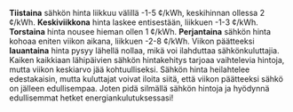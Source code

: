 **Tiistaina** sähkön hinta liikkuu välillä -1-5 ¢/kWh, keskihinnan ollessa 2 ¢/kWh. **Keskiviikkona** hinta laskee entisestään, liikkuen -1-3 ¢/kWh. **Torstaina** hinta nousee hieman ollen 1 ¢/kWh. **Perjantaina** sähkön hinta kohoaa eniten viikon aikana, liikkuen -2-8 ¢/kWh. Viikon päätteeksi **lauantaina** hinta pysyy lähellä nollaa, mikä voi ilahduttaa sähkönkuluttajia. Kaiken kaikkiaan lähipäivien sähkön hintakehitys tarjoaa vaihtelevia hintoja, mutta viikon keskiarvo jää kohtuulliseksi. Sähkön hinta heilahtelee edestakaisin, mutta kuluttajat voivat iloita siitä, että viikon päätteeksi sähkö on jälleen edullisempaa. Joten pidä silmällä sähkön hintoja ja hyödynnä edullisemmat hetket energiankulutuksessasi!
